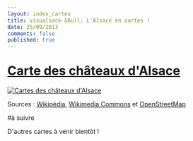 ```yaml
---
layout: index_cartes
title: visualsace &bull; L'Alsace en cartes !
date: 25/09/2013
comments: false
published: true
---
```

<h1 style="margin-top:30px"><a href="../carte-chateaux-alsace/">Carte des châteaux d'Alsace</a></h1>

<a href="../carte-chateaux-alsace/">
<img src="http://res.cloudinary.com/diy8beggy/image/upload/v1380224871/carte_chateaux_alsace_3_mkz0j5.png" alt="Cartes des châteaux d'Alsace">
</a>

Sources : [Wikipédia](http://www.wikipedia.org/ "Wikipédia"), [Wikimedia Commons](http://commons.wikimedia.org/ "Wikimedia Commons") et [OpenStreetMap](http://www.openstreetmap.org/ "OpenStreetMap")  

<div class="separator"></div>

#à suivre

D'autres cartes à venir bientôt !